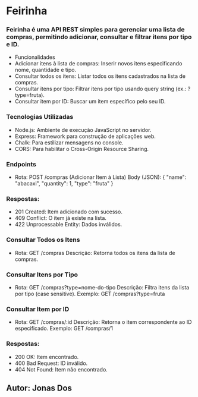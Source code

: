 
# Feirinha
### Feirinha é uma API REST simples para gerenciar uma lista de compras, permitindo adicionar, consultar e filtrar itens por tipo e ID.

- Funcionalidades
- Adicionar itens à lista de compras: Inserir novos itens especificando nome, quantidade e tipo.
- Consultar todos os itens: Listar todos os itens cadastrados na lista de compras.
- Consultar itens por tipo: Filtrar itens por tipo usando query string (ex.: ?type=fruta).
- Consultar item por ID: Buscar um item específico pelo seu ID.
### Tecnologias Utilizadas
- Node.js: Ambiente de execução JavaScript no servidor.
- Express: Framework para construção de aplicações web.
- Chalk: Para estilizar mensagens no console.
- CORS: Para habilitar o Cross-Origin Resource Sharing.

### Endpoints
- Rota: POST /compras (Adicionar Item à Lista)
  Body (JSON):
  {
   "name": "abacaxi",
    "quantity": 1,
    "type": "fruta"
  }
  
### Respostas: 
- 201 Created: Item adicionado com sucesso.
- 409 Conflict: O item já existe na lista.
- 422 Unprocessable Entity: Dados inválidos.

### Consultar Todos os Itens
- Rota: GET /compras
Descrição: Retorna todos os itens da lista de compras.
### Consultar Itens por Tipo
- Rota: GET /compras?type=nome-do-tipo
Descrição: Filtra itens da lista por tipo (case sensitive).
Exemplo: GET /compras?type=fruta
### Consultar Item por ID
- Rota: GET /compras/:id
Descrição: Retorna o item correspondente ao ID especificado.
Exemplo: GET /compras/1
### Respostas:
- 200 OK: Item encontrado.
- 400 Bad Request: ID inválido.
- 404 Not Found: Item não encontrado.

## Autor: Jonas Dos

